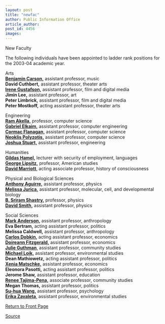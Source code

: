 ```yaml
---
layout: post
title: "newfac"
author: Public Information Office
article_author: 
post_id: 4456
images:
---
```


<p class="pagehead">
  New Faculty
</p>
<p>
  The following individuals have been appointed to ladder rank positions for the 2003-04 academic year.<br>
</p>
<p>
  <span class="smallhead">Arts</span><br>
  <a href="http://arts.ucsc.edu/music/faculty/"><b>Benjamin Carson,</b></a> assistant professor, music<br>
  <b>David Cuthbert,</b> assistant professor, theater arts<br>
  <a href="http://arts.ucsc.edu/film/faculty/"><b>Irene Gustafson,</b></a> assistant professor, film and digital media<br>
  <b>Jimin Lee,</b> assistant professor, art<br>
  <b>Peter Limbrick,</b> assistant professor, film and digital media<br>
  <b>Peter Mostkoff,</b> acting assistant professor, theater arts<br>
</p>
<p>
  <span class="smallhead">Engineering</span><br>
  <b><a href="http://www.cse.ucsc.edu/people/faculty/akella.html">Ram Akella,</a></b> professor, computer science<br>
  <b><a href="http://www.cse.ucsc.edu/%7Eelkaim/">Gabriel Elkaim,</a></b> assistant professor, computer engineering<br>
  <b><a href="http://www.cse.ucsc.edu/%7Ecormac/">Cormac Flanagan,</a></b> assistant professor, computer science<br>
  <b><a href="http://www.cse.ucsc.edu/%7Ealkis/">Neoklis Polyzotis,</a></b> assistant professor, computer science<br>
  <b><a href="http://www.cse.ucsc.edu/%7Ejstuart/">Joshua Stuart,</a></b> assistant professor, engineering<br>
</p>
<p>
  <span class="smallhead">Humanities</span><br>
  <b><a href="http://lang.ucsc.edu/language_program/about/faculty/hamel.html">Gildas Hamel,</a></b> lecturer with security of employment, languages<br>
  <a href="http://humwww.ucsc.edu/americanstudies/lipsitz.html"><b>George Lipsitz,</b></a> professor, American studies<br>
  <a href="http://humwww.ucsc.edu/HistCon/"><b>David Marriott</b>,</a> acting associate professor, history of consciousness<br>
</p>
<p>
  <span class="smallhead">Physical and Biological Sciences</span><br>
  <a href="http://physics.ucsc.edu/people/faculty/aguirre.html"><b>Anthony Aguirre,</b></a> assistant professor, physics<br>
  <a href="http://www.biology.ucsc.edu/faculty/jurica.html"><b>Melissa Jurica,</b></a> assistant professor, molecular, cell, and developmental biology<br>
  <b><a href="http://physics.ucsc.edu/%7Esriram/sriram.html">B. Sriram Shastry,</a></b> professor, physics<br>
  <a href="http://physics.ucsc.edu/people/faculty/smithd.html"><b>David Smith,</b></a> assistant professor, physics<br>
</p>
<p>
  <span class="smallhead">Social Sciences</span><br>
  <a href="http://anthro.ucsc.edu/m_anderson.shtml"><b>Mark Anderson,</b></a> assistant professor, anthropology<br>
  <b>Eva Bertram,</b> acting assistant professor, politics<br>
  <b>Melissa Caldwell,</b> assistant professor, anthropology<br>
  <a href="http://people.ucsc.edu/%7Ecdobkin/"><b>Carlos Dobkin,</b></a> acting assistant professor, economics<br>
  <a href="http://econ.ucsc.edu/Faculty/facFitzgerald.shtml"><b>Doireann Fitzgerald,</b></a> assistant professor, economics<br>
  <b><a href="http://communitystudies.ucsc.edu/faculty/faculty.php?mode=focus&amp;id=11">Julie Guthman</a></b><a href="http://communitystudies.ucsc.edu/faculty/faculty.php?mode=focus&amp;id=11">,</a> assistant professor, community studies<br>
  <b><a href="http://people.ucsc.edu/%7Emloik/">Michael Loik,</a></b> assistant professor, environmental studies<br>
  <b>Dean Mathiowetz,</b> acting assistant professor, politics<br>
  <a href="http://econ.ucsc.edu/Faculty/facMatschke.shtml"><b>Xenia Matschke,</b></a> assistant professor, economics<br>
  <b>Eleonora Pasotti,</b> acting assistant professor, politics<br>
  <b>Jerome Shaw,</b> assistant professor, education<br>
  <a href="http://communitystudies.ucsc.edu/faculty/faculty.php?mode=focus&amp;id=12"><b>Renee Tajima-Pena,</b></a> associate professor, community studies<br>
  <b>Megan Thomas,</b> assistant professor, politics<br>
  <a href="http://psych.ucsc.edu/Faculty/sWang.shtml"><b>Su-hua Wang,</b></a> assistant professor, psychology<br>
  <a href="http://people.ucsc.edu/%7Ezavaleta/"><b>Erika Zavaleta</b>,</a> assistant professor, environmental studies
</p>
<p>
  <a href="http://currents.ucsc.edu/">Return to Front Page</a>
</p>
<p><a href="http://www1.ucsc.edu/currents/03-04/01-12/newfac.html" title="Permalink to newfac">Source</a></p>

